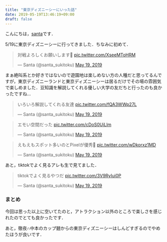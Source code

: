 ```yaml
---
title: "東京ディズニーシーにいった話"
date: 2019-05-19T13:46:19+09:00
draft: false
---
```


こんにちは，[santa](https://twitter.com/santa_sukitoku)です．

5/19に東京ディズニーシーに行ってきました．ちなみに初めて．

<blockquote class="twitter-tweet" data-lang="en"><p lang="ja" dir="ltr">対戦よろしくお願いします💪 <a href="https://t.co/XseeMToHRM">pic.twitter.com/XseeMToHRM</a></p>&mdash; Santa (@santa_sukitoku) <a href="https://twitter.com/santa_sukitoku/status/1129925983346106368?ref_src=twsrc%5Etfw">May 19, 2019</a></blockquote>
<script async src="https://platform.twitter.com/widgets.js" charset="utf-8"></script>

まぁ絶叫系とか好きではないので遊園地は楽しめない方の人種だと思ってるんですが，東京ディズニーランドと東京ディズニーシーは居るだけでその場の雰囲気で楽しめました．豆知識を解説してくれる優しい大学の友だちと行ったのも良かったですね...

<blockquote class="twitter-tweet" data-lang="en"><p lang="ja" dir="ltr">いろいろ解説してくれる友達 <a href="https://t.co/fQA3WWp27L">pic.twitter.com/fQA3WWp27L</a></p>&mdash; Santa (@santa_sukitoku) <a href="https://twitter.com/santa_sukitoku/status/1130016525316837376?ref_src=twsrc%5Etfw">May 19, 2019</a></blockquote>
<script async src="https://platform.twitter.com/widgets.js" charset="utf-8"></script>

<blockquote class="twitter-tweet" data-lang="en"><p lang="ja" dir="ltr">エモい空間だった <a href="https://t.co/cDoS0UiLlm">pic.twitter.com/cDoS0UiLlm</a></p>&mdash; Santa (@santa_sukitoku) <a href="https://twitter.com/santa_sukitoku/status/1130023417233588225?ref_src=twsrc%5Etfw">May 19, 2019</a></blockquote>
<script async src="https://platform.twitter.com/widgets.js" charset="utf-8"></script>

<blockquote class="twitter-tweet" data-lang="en"><p lang="ja" dir="ltr">えもえもスポット多いのとPixelが優秀👏 <a href="https://t.co/wDkorxz1MD">pic.twitter.com/wDkorxz1MD</a></p>&mdash; Santa (@santa_sukitoku) <a href="https://twitter.com/santa_sukitoku/status/1130040317086818306?ref_src=twsrc%5Etfw">May 19, 2019</a></blockquote>
<script async src="https://platform.twitter.com/widgets.js" charset="utf-8"></script>

あと，tiktokでよく見るアレも生で見てました．

<blockquote class="twitter-tweet" data-lang="en"><p lang="ja" dir="ltr">tiktokでよく見るやつだ <a href="https://t.co/3V9RyIui0P">pic.twitter.com/3V9RyIui0P</a></p>&mdash; Santa (@santa_sukitoku) <a href="https://twitter.com/santa_sukitoku/status/1130011214682001408?ref_src=twsrc%5Etfw">May 19, 2019</a></blockquote>
<script async src="https://platform.twitter.com/widgets.js" charset="utf-8"></script>

### まとめ
今回は思った以上に空いてたのと，アトラクション以外のところで楽しさを感じれたのでとても良かったです．

あと，徹夜∩中本のカップ麺からの東京ディズニーシーはしんどすぎるのでやめたほうが良いです．